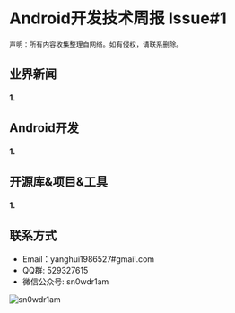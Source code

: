 # Android开发技术周报 Issue#1

    声明：所有内容收集整理自网络。如有侵权，请联系删除。
    
## 业界新闻
#### 1. []()

## Android开发
#### 1. []()

## 开源库&项目&工具
#### 1. []()

## 联系方式
* Email：yanghui1986527#gmail.com
* QQ群: 529327615     
* 微信公众号:  sn0wdr1am    

![sn0wdr1am](https://static.dingtalk.com/media/lADOmAwFCs0BAs0BAg_258_258.jpg)
